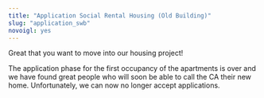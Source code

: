 ```yaml
---
title: "Application Social Rental Housing (Old Building)"
slug: "application_swb"
novoigl: yes
---
```


<p>Great that you want to move into our housing project!

The application phase for the first occupancy of the apartments is over and we have found great people who will soon be able to call the CA their new home.
Unfortunately, we can now no longer accept applications.</p>
